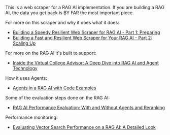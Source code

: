 This is a web scraper for a RAG AI implementation. If you are building a RAG AI, the data you get back is BY FAR the most important piece.

For more on this scraper and why it does what it does:
- [Building a Speedy Resilient Web Scraper for RAG AI - Part 1: Preparing](https://lowryonleadership.com/2024/06/17/building-a-speedy-resilient-web-scraper-for-rag-ai-part-1-preparing/)
- [Building a Fast and Resilient Web Scraper for Your RAG AI - Part 2: Scaling Up](https://lowryonleadership.com/2024/06/18/building-a-fast-and-resilient-web-scraper-for-your-rag-ai-part-2-scaling-up/)

For more on the RAG AI it's built to support:
- [Inside the Virtual College Advisor: A Deep Dive into RAG AI and Agent Technology](https://lowryonleadership.com/2024/05/27/inside-the-virtual-college-advisor-a-deep-dive-into-rag-ai-and-agent-technology/)

How it uses Agents:
- [Agents in a RAG AI with Code Examples](https://lowryonleadership.com/2024/06/02/agents-in-a-rag-ai-with-code-examples/)

Some of the evaluation steps done on the RAG AI:
- [RAG AI Performance Evaluation: With and Without Agents and Reranking](https://lowryonleadership.com/2024/06/05/rag-ai-performance-evaluation-with-and-without-agents-and-reranking/)

Performance monitoring:
- [Evaluating Vector Search Performance on a RAG AI: A Detailed Look](https://lowryonleadership.com/2024/05/30/evaluating-vector-search-performance-on-a-rag-ai-a-detailed-look/)
